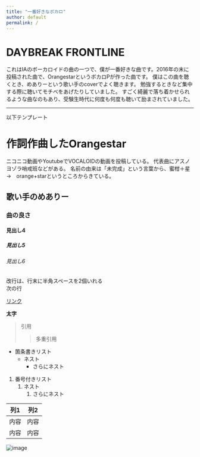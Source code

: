 ```yaml
---
title: "一番好きなボカロ"
author: default
permalink: /
---
```


# DAYBREAK FRONTLINE

これはIAのボーカロイドの曲の一つで、僕が一番好きな曲です。2016年の末に投稿された曲で、OrangestarというボカロPが作った曲です。
僕はこの曲を聴くとき、めありーという歌い手のcoverでよく聴きます。
勉強するときなど集中する際に聴いてモチベをあげたりしていました。
すごく綺麗で落ち着かせられるような曲なのもあり、受験生時代に何度も何度も聴いて励まされていました。



---

以下テンプレート

# 作詞作曲したOrangestar

ニコニコ動画やYoutubeでVOCALOIDの動画を投稿している。
代表曲にアスノヨゾラ哨戒班などがある。
名前の由来は「未完成」という言葉から、蜜柑＋星　→　orange+starというところからきている。

## 歌い手のめありー



### 曲の良さ


#### 見出し4
##### 見出し5
###### 見出し6

改行は、行末に半角スペースを2個いれる  
次の行

[リンク](https://www.google.co.jp/)

**太字**

> 引用
>> 多重引用


- 箇条書きリスト
  - ネスト
    - さらにネスト


1. 番号付きリスト
   1. ネスト
      1. さらにネスト

  
| 列1  | 列2  |
|-----|-----|
| 内容  | 内容  |
| 内容  | 内容  |

![image](/220422_GitHubPages/assets/images/logo-150.png)
